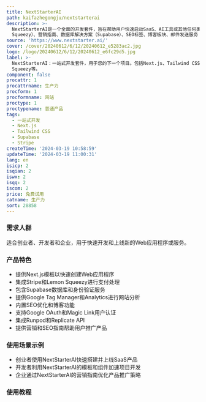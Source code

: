 ```yaml
---
title: NextStarterAI
path: kaifazhegongju/nextstarterai
description: >-
  NextStarterAI是一个全面的开发套件，旨在帮助用户快速启动SaaS、AI工具或其他任何类型的Web应用程序。它提供了Next.js模板、着陆页组件、支付系统集成（Stripe/Lemon
  Squeezy）、营销指南、数据库解决方案（Supabase）、SEO标签、博客板块、邮件发送服务（Mailgun）等，以及终身更新。
source: 'https://www.nextstarter.ai/'
cover: /cover/20240612/6/12/20240612_e5283ac2.jpg
logo: /logo/20240612/6/12/20240612_e6fc29d5.jpg
label: >-
  NextStarterAI：一站式开发套件，用于您的下一个项目。包括Next.js、Tailwind CSS、Supabase、Stripe、Lemon
  Squeezy等。
component: false
procattr: 1
procattrname: 生产力
procform: 1
procformname: 网站
proctype: 1
proctypename: 普通产品
tags:
  - 一站式开发
  - Next.js
  - Tailwind CSS
  - Supabase
  - Stripe
createTime: '2024-03-19 10:58:59'
updateTime: '2024-03-19 11:00:31'
lang: en
isicp: 2
isqian: 2
iswx: 2
isqq: 2
iscom: 2
price: 免费试用
catname: 生产力
sort: 28858
---
```




### 需求人群
适合创业者、开发者和企业，用于快速开发和上线新的Web应用程序或服务。

### 产品特色
- 提供Next.js模板以快速创建Web应用程序
- 集成Stripe和Lemon Squeezy进行支付处理
- 包含Supabase数据库和身份验证服务
- 提供Google Tag Manager和Analytics进行网站分析
- 内置SEO优化和博客功能
- 支持Google OAuth和Magic Link用户认证
- 集成Runpod和Replicate API
- 提供营销和SEO指南帮助用户推广产品

### 使用场景示例
- 创业者使用NextStarterAI快速搭建并上线SaaS产品
- 开发者利用NextStarterAI的模板和组件加速项目开发
- 企业通过NextStarterAI的营销指南优化产品推广策略

### 使用教程


  
